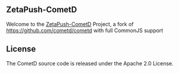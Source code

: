 ## ZetaPush-CometD

Welcome to the [ZetaPush-CometD](https://cometd.org) Project, a fork of https://github.com/cometd/cometd with full CommonJS support

## License ##

The CometD source code is released under the Apache 2.0 License.
